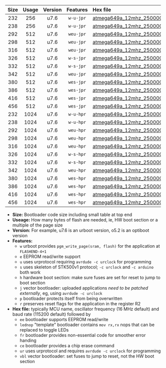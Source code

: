 |Size|Usage|Version|Features|Hex file|
|:-:|:-:|:-:|:-:|:--|
|232|256|u7.6|`w-u-jpr`|[atmega649a_12mhz_250000bps_ur_vbl.hex](https://raw.githubusercontent.com/stefanrueger/urboot/main//atmega649a_12mhz_250000bps_ur_vbl.hex)|
|238|256|u7.6|`w-u-jpr`|[atmega649a_12mhz_250000bps_lednop_ur_vbl.hex](https://raw.githubusercontent.com/stefanrueger/urboot/main//atmega649a_12mhz_250000bps_lednop_ur_vbl.hex)|
|292|512|u7.6|`weu-jpr`|[atmega649a_12mhz_250000bps_ee_ur_vbl.hex](https://raw.githubusercontent.com/stefanrueger/urboot/main//atmega649a_12mhz_250000bps_ee_ur_vbl.hex)|
|298|512|u7.6|`weu-jpr`|[atmega649a_12mhz_250000bps_ee_lednop_ur_vbl.hex](https://raw.githubusercontent.com/stefanrueger/urboot/main//atmega649a_12mhz_250000bps_ee_lednop_ur_vbl.hex)|
|316|512|u7.6|`weu-jpr`|[atmega649a_12mhz_250000bps_ee_lednop_fr_ur_vbl.hex](https://raw.githubusercontent.com/stefanrueger/urboot/main//atmega649a_12mhz_250000bps_ee_lednop_fr_ur_vbl.hex)|
|326|512|u7.6|`w-s-jpr`|[atmega649a_12mhz_250000bps_vbl.hex](https://raw.githubusercontent.com/stefanrueger/urboot/main//atmega649a_12mhz_250000bps_vbl.hex)|
|332|512|u7.6|`w-s-jpr`|[atmega649a_12mhz_250000bps_lednop_vbl.hex](https://raw.githubusercontent.com/stefanrueger/urboot/main//atmega649a_12mhz_250000bps_lednop_vbl.hex)|
|342|512|u7.6|`weu-jpr`|[atmega649a_12mhz_250000bps_ee_lednop_fr_ce_ur_vbl.hex](https://raw.githubusercontent.com/stefanrueger/urboot/main//atmega649a_12mhz_250000bps_ee_lednop_fr_ce_ur_vbl.hex)|
|380|512|u7.6|`wes-jpr`|[atmega649a_12mhz_250000bps_ee_vbl.hex](https://raw.githubusercontent.com/stefanrueger/urboot/main//atmega649a_12mhz_250000bps_ee_vbl.hex)|
|386|512|u7.6|`wes-jpr`|[atmega649a_12mhz_250000bps_ee_lednop_vbl.hex](https://raw.githubusercontent.com/stefanrueger/urboot/main//atmega649a_12mhz_250000bps_ee_lednop_vbl.hex)|
|416|512|u7.6|`wes-jpr`|[atmega649a_12mhz_250000bps_ee_lednop_fr_vbl.hex](https://raw.githubusercontent.com/stefanrueger/urboot/main//atmega649a_12mhz_250000bps_ee_lednop_fr_vbl.hex)|
|456|512|u7.6|`wes-jpr`|[atmega649a_12mhz_250000bps_ee_lednop_fr_ce_vbl.hex](https://raw.githubusercontent.com/stefanrueger/urboot/main//atmega649a_12mhz_250000bps_ee_lednop_fr_ce_vbl.hex)|
|232|1024|u7.6|`w-u-hpr`|[atmega649a_12mhz_250000bps_ur.hex](https://raw.githubusercontent.com/stefanrueger/urboot/main//atmega649a_12mhz_250000bps_ur.hex)|
|238|1024|u7.6|`w-u-hpr`|[atmega649a_12mhz_250000bps_lednop_ur.hex](https://raw.githubusercontent.com/stefanrueger/urboot/main//atmega649a_12mhz_250000bps_lednop_ur.hex)|
|292|1024|u7.6|`weu-hpr`|[atmega649a_12mhz_250000bps_ee_ur.hex](https://raw.githubusercontent.com/stefanrueger/urboot/main//atmega649a_12mhz_250000bps_ee_ur.hex)|
|298|1024|u7.6|`weu-hpr`|[atmega649a_12mhz_250000bps_ee_lednop_ur.hex](https://raw.githubusercontent.com/stefanrueger/urboot/main//atmega649a_12mhz_250000bps_ee_lednop_ur.hex)|
|316|1024|u7.6|`weu-hpr`|[atmega649a_12mhz_250000bps_ee_lednop_fr_ur.hex](https://raw.githubusercontent.com/stefanrueger/urboot/main//atmega649a_12mhz_250000bps_ee_lednop_fr_ur.hex)|
|326|1024|u7.6|`w-s-hpr`|[atmega649a_12mhz_250000bps.hex](https://raw.githubusercontent.com/stefanrueger/urboot/main//atmega649a_12mhz_250000bps.hex)|
|332|1024|u7.6|`w-s-hpr`|[atmega649a_12mhz_250000bps_lednop.hex](https://raw.githubusercontent.com/stefanrueger/urboot/main//atmega649a_12mhz_250000bps_lednop.hex)|
|342|1024|u7.6|`weu-hpr`|[atmega649a_12mhz_250000bps_ee_lednop_fr_ce_ur.hex](https://raw.githubusercontent.com/stefanrueger/urboot/main//atmega649a_12mhz_250000bps_ee_lednop_fr_ce_ur.hex)|
|380|1024|u7.6|`wes-hpr`|[atmega649a_12mhz_250000bps_ee.hex](https://raw.githubusercontent.com/stefanrueger/urboot/main//atmega649a_12mhz_250000bps_ee.hex)|
|386|1024|u7.6|`wes-hpr`|[atmega649a_12mhz_250000bps_ee_lednop.hex](https://raw.githubusercontent.com/stefanrueger/urboot/main//atmega649a_12mhz_250000bps_ee_lednop.hex)|
|416|1024|u7.6|`wes-hpr`|[atmega649a_12mhz_250000bps_ee_lednop_fr.hex](https://raw.githubusercontent.com/stefanrueger/urboot/main//atmega649a_12mhz_250000bps_ee_lednop_fr.hex)|
|456|1024|u7.6|`wes-hpr`|[atmega649a_12mhz_250000bps_ee_lednop_fr_ce.hex](https://raw.githubusercontent.com/stefanrueger/urboot/main//atmega649a_12mhz_250000bps_ee_lednop_fr_ce.hex)|

- **Size:** Bootloader code size including small table at top end
- **Useage:** How many bytes of flash are needed, ie, HW boot section or a multiple of the page size
- **Version:** For example, u7.6 is an urboot version, o5.2 is an optiboot version
- **Features:**
  + `w` urboot provides `pgm_write_page(sram, flash)` for the application at `FLASHEND-4+1`
  + `e` EEPROM read/write support
  + `u` uses urprotocol requiring `avrdude -c urclock` for programming
  + `s` uses skeleton of STK500v1 protocol; `-c urclock` and `-c arduino` both work
  + `h` hardware boot section: make sure fuses are set for reset to jump to boot section
  + `j` vector bootloader: uploaded applications *need to be patched externally*, eg, using `avrdude -c urclock`
  + `p` bootloader protects itself from being overwritten
  + `r` preserves reset flags for the application in the register R2
- **Hex file:** typically MCU name, oscillator frequency (16 MHz default) and baud rate (115200 default) followed by
  + `ee` bootloader supports EEPROM read/write
  + `lednop` "template" bootloader contains `mov rx,rx` nops that can be replaced to toggle LEDs
  + `fr` bootloader provides non-essential code for smoother error handing
  + `ce` bootloader provides a chip erase command
  + `ur` uses urprotocol and requires `avrdude -c urclock` for programming
  + `vbl` vector bootloader: set fuses to jump to reset, not the HW boot section
